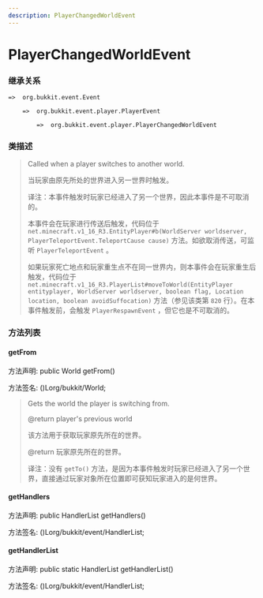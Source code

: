 ```yaml
---
description: PlayerChangedWorldEvent
---
```


# PlayerChangedWorldEvent

### 继承关系

    =>  org.bukkit.event.Event

        =>  org.bukkit.event.player.PlayerEvent

            =>  org.bukkit.event.player.PlayerChangedWorldEvent

### 类描述

> Called when a player switches to another world.
>
> 当玩家由原先所处的世界进入另一世界时触发。
>
> 译注：本事件触发时玩家已经进入了另一个世界，因此本事件是不可取消的。
> 
> 本事件会在玩家进行传送后触发，代码位于 `net.minecraft.v1_16_R3.EntityPlayer#b(WorldServer worldserver, PlayerTeleportEvent.TeleportCause cause)` 方法。如欲取消传送，可监听 `PlayerTeleportEvent` 。
>
> 如果玩家死亡地点和玩家重生点不在同一世界内，则本事件会在玩家重生后触发，代码位于 `net.minecraft.v1_16_R3.PlayerList#moveToWorld(EntityPlayer entityplayer, WorldServer worldserver, boolean flag, Location location, boolean avoidSuffocation)` 方法（参见该类第 `820` 行）。在本事件触发前，会触发 `PlayerRespawnEvent` ，但它也是不可取消的。

### 方法列表

#### getFrom

方法声明: public World getFrom()

方法签名: ()Lorg/bukkit/World;

> Gets the world the player is switching from.
>
> @return  player's previous world
>
> 该方法用于获取玩家原先所在的世界。
>
> @return 玩家原先所在的世界。
>
> 译注：没有 `getTo()` 方法，是因为本事件触发时玩家已经进入了另一个世界，直接通过玩家对象所在位置即可获知玩家进入的是何世界。

#### getHandlers

方法声明: public HandlerList getHandlers()

方法签名: ()Lorg/bukkit/event/HandlerList;

#### getHandlerList

方法声明: public static HandlerList getHandlerList()

方法签名: ()Lorg/bukkit/event/HandlerList;